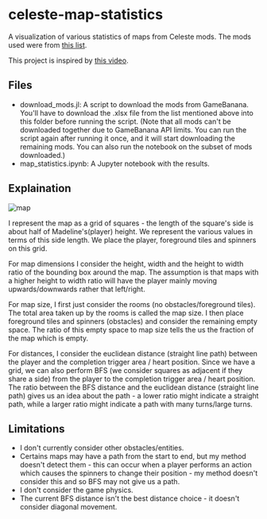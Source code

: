 # celeste-map-statistics
A visualization of various statistics of maps from Celeste mods. The mods used were from [this list](https://docs.google.com/spreadsheets/d/1_fYM8JABpChRmwvyydB3a6C5AkiFRqYLus4NWHJbJpU/edit#gid=831454936]).

This project is inspired by [this video](https://www.youtube.com/watch?v=I9ieN1ACfP4).

## Files
- download_mods.jl: A script to download the mods from GameBanana. You'll have to download the .xlsx file from the list mentioned above into this folder before running the script. (Note that all mods can't be downloaded together due to GameBanana API limits. You can run the script again after running it once, and it will start downloading the remaining mods. You can also run the notebook on the subset of mods downloaded.)
- map_statistics.ipynb: A Jupyter notebook with the results.

## Explaination
![map](https://github.com/ShouvikGhosh2048/celeste-map-statistics/assets/91585022/68af6e68-21bc-43cb-86f1-4bf9364da53a)

I represent the map as a grid of squares - the length of the square's side is about half of Madeline's(player) height. We represent the various values in terms of this side length. We place the player, foreground tiles and spinners on this grid.

For map dimensions I consider the height, width and the height to width ratio of the bounding box around the map. The assumption is that maps with a higher height to width ratio will have the player mainly moving upwards/downwards rather that left/right.

For map size, I first just consider the rooms (no obstacles/foreground tiles). The total area taken up by the rooms is called the map size. I then place foreground tiles and spinners (obstacles) and consider the remaining empty space. The ratio of this empty space to map size tells the us the fraction of the map which is empty.

For distances, I consider the euclidean distance (straight line path) between the player and the completion trigger area / heart position. Since we have a grid, we can also perform BFS (we consider squares as adjacent if they share a side) from the player to the completion trigger area / heart position. The ratio between the BFS distance and the euclidean distance (straight line path) gives us an idea about the path - a lower ratio might indicate a straight path, while a larger ratio might indicate a path with many turns/large turns.

## Limitations
- I don't currently consider other obstacles/entities.
- Certains maps may have a path from the start to end, but my method doesn't detect them - this can occur when a player performs an action which causes the spinners to change their position - my method doesn't consider this and so BFS may not give us a path.
- I don't consider the game physics.
- The current BFS distance isn't the best distance choice - it doesn't consider diagonal movement.
